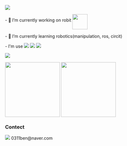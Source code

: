 <img src="https://capsule-render.vercel.app/api?type=waving&color=7FFF1B&height=200&section=header&text=Min%20Seok%20Lee&fontSize=60&fontAlignY=40"/>

<div>
  <p>- 🔭 I’m currently working on robit <img src="https://github.com/minseokle/minseokle/assets/51366975/e8301ea0-9438-4a8f-b0cd-0e29e6d16b92" height = "50" align = "middle"/></p> 
  <p>- 🌱 I’m currently learning robotics(manipulation, ros, circit)</p>
  <p>- I'm use   <img src="https://img.shields.io/badge/C++-00599C?style=flat&logo=cplusplus&logoColor=white"/>  <img src="https://img.shields.io/badge/Python-3776AB?style=flat&logo=python&logoColor=white"/>  <img src="https://img.shields.io/badge/Ros-22314E?style=flat&logo=ros&logoColor=white"/></p>
</div>

<div>
<a href="https://solved.ac/profile/0311ben"><img align="center" src="http://mazassumnida.wtf/api/v2/generate_badge?boj=0311ben"/></a>

<a href="https://github.com/minseokle"><img align="center" style="height:180px" src="https://github-readme-stats-amber-theta.vercel.app/api/top-langs/?username=minseokle&layout=compact&theme=nord&hide_border=true" /></a> 
<a href="https://github.com/minseokle"><img align="center" style="height:180px" src="https://github-readme-stats-amber-theta.vercel.app/api?username=minseokle&show_icons=true&include_all_commits=true&theme=nord&hide_border=true" /></a>
</div>
<div>
  <h3>Contect</h3>
  <p><img src="https://img.shields.io/badge/mail-03C75A?style=flat&logo=naver&logoColor=white"/> 0311ben@naver.com </p>
</div>
